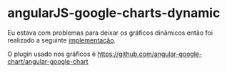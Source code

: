 # angularJS-google-charts-dynamic
Eu estava com problemas para deixar os gráficos dinâmicos então foi realizado a seguinte <a href="http://plnkr.co/edit/hMnKAzjbkQzHWjL5p6KX?p=info">implementação</a>.

O plugin usado nos gráficos é
  https://github.com/angular-google-chart/angular-google-chart
